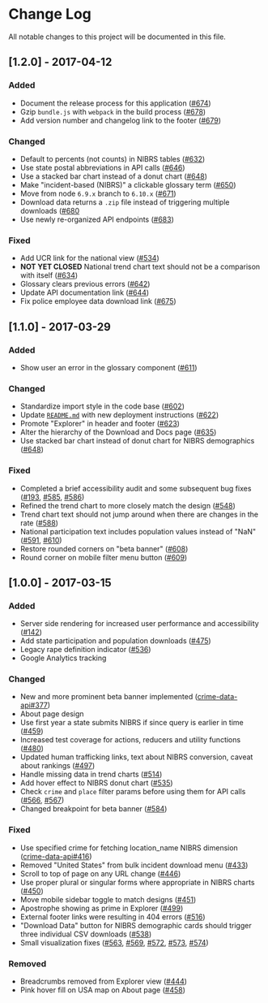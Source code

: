 # Change Log
All notable changes to this project will be documented in this file.

## [1.2.0] - 2017-04-12
### Added
- Document the release process for this application ([#674](https://github.com/18F/crime-data-frontend/pull/674))
- Gzip `bundle.js` with `webpack` in the build process ([#678](https://github.com/18F/crime-data-frontend/pull/678))
- Add version number and changelog link to the footer ([#679](https://github.com/18F/crime-data-frontend/pull/679))

### Changed
- Default to percents (not counts) in NIBRS tables ([#632](https://github.com/18F/crime-data-frontend/pull/632))
- Use state postal abbreviations in API calls ([#646](https://github.com/18F/crime-data-frontend/pull/646))
- Use a stacked bar chart instead of a donut chart ([#648](https://github.com/18F/crime-data-frontend/pull/648))
- Make "incident-based (NIBRS)" a clickable glossary term ([#650](https://github.com/18F/crime-data-frontend/pull/650))
- Move from node `6.9.x` branch to `6.10.x` ([#671](https://github.com/18F/crime-data-frontend/pull/671))
- Download data returns a `.zip` file instead of triggering multiple downloads ([#680](https://github.com/18F/crime-data-frontend/pull/680)
- Use newly re-organized API endpoints ([#683](https://github.com/18F/crime-data-frontend/pull/683))

### Fixed
- Add UCR link for the national view ([#534](https://github.com/18F/crime-data-frontend/issues/534))
- **NOT YET CLOSED** National trend chart text should not be a comparison with itself ([#634](https://github.com/18F/crime-data-frontend/issues/634))
- Glossary clears previous errors ([#642](https://github.com/18F/crime-data-frontend/issues/642))
- Update API documentation link ([#644](https://github.com/18F/crime-data-frontend/issues/644))
- Fix police employee data download link ([#675](https://github.com/18F/crime-data-frontend/issues/675))


## [1.1.0] - 2017-03-29
### Added
- Show user an error in the glossary component ([#611](https://github.com/18F/crime-data-frontend/pull/611))

### Changed
- Standardize import style in the code base ([#602](https://github.com/18F/crime-data-frontend/pull/602))
- Update [`README.md`](https://github.com/18F/crime-data-frontend/blob/master/README.md) with new deployment instructions ([#622](https://github.com/18F/crime-data-frontend/pull/622))
- Promote "Explorer" in header and footer ([#623](https://github.com/18F/crime-data-frontend/issues/623))
- Alter the hierarchy of the Download and Docs page ([#635](https://github.com/18F/crime-data-frontend/pull/635))
- Use stacked bar chart instead of donut chart for NIBRS demographics ([#648](https://github.com/18F/crime-data-frontend/pull/648))

### Fixed
- Completed a brief accessibility audit and some subsequent bug fixes ([#193](https://github.com/18F/crime-data-frontend/issues/193),
[#585](https://github.com/18F/crime-data-frontend/issues/585),
[#586](https://github.com/18F/crime-data-frontend/issues/586))
- Refined the trend chart to more closely match the design ([#548](https://github.com/18F/crime-data-frontend/issues/548))
- Trend chart text should not jump around when there are changes in the rate ([#588](https://github.com/18F/crime-data-frontend/issues/588))
- National participation text includes population values instead of "NaN" ([#591](https://github.com/18F/crime-data-frontend/issues/591),
[#610](https://github.com/18F/crime-data-frontend/pull/610))
- Restore rounded corners on "beta banner" ([#608](https://github.com/18F/crime-data-frontend/issues/608))
- Round corner on mobile filter menu button ([#609](https://github.com/18F/crime-data-frontend/issues/609))


## [1.0.0] - 2017-03-15
### Added
- Server side rendering for increased user performance and accessibility ([#142](https://github.com/18F/crime-data-frontend/issues/142))
- Add state participation and population downloads ([#475](https://github.com/18F/crime-data-frontend/pull/475))
- Legacy rape definition indicator ([#536](https://github.com/18F/crime-data-frontend/pull/536))
- Google Analytics tracking

### Changed
- New and more prominent beta banner implemented ([crime-data-api#377](https://github.com/18F/crime-data-api/issues/377))
- About page design
- Use first year a state submits NIBRS if since query is earlier in time ([#459](https://github.com/18F/crime-data-frontend/issues/459))
- Increased test coverage for actions, reducers and utility functions ([#480](https://github.com/18F/crime-data-frontend/pull/480))
- Updated human trafficking links, text about NIBRS conversion, caveat about rankings ([#497](https://github.com/18F/crime-data-frontend/pull/497))
- Handle missing data in trend charts ([#514](https://github.com/18F/crime-data-frontend/pull/514))
- Add hover effect to NIBRS donut chart ([#535](https://github.com/18F/crime-data-frontend/pull/535))
- Check `crime` and `place` filter params before using them for API calls ([#566](https://github.com/18F/crime-data-frontend/pull/566), [#567](https://github.com/18F/crime-data-frontend/pull/567))
- Changed breakpoint for beta banner ([#584](https://github.com/18F/crime-data-frontend/pull/584))

### Fixed
- Use specified crime for fetching location_name NIBRS dimension ([crime-data-api#416](https://github.com/18F/crime-data-api/issues/416))
- Removed "United States" from bulk incident download menu ([#433](https://github.com/18F/crime-data-frontend/issues/433))
- Scroll to top of page on any URL change ([#446](https://github.com/18F/crime-data-frontend/issues/446))
- Use proper plural or singular forms where appropriate in NIBRS charts ([#450](https://github.com/18F/crime-data-frontend/issues/450))
- Move mobile sidebar toggle to match designs ([#451](https://github.com/18F/crime-data-frontend/issues/451))
- Apostrophe showing as prime in Explorer ([#499](https://github.com/18F/crime-data-frontend/issues/499))
- External footer links were resulting in 404 errors ([#516](https://github.com/18F/crime-data-frontend/issues/516))
- "Download Data" button for NIBRS demographic cards should trigger three individual CSV downloads ([#538](https://github.com/18F/crime-data-frontend/issues/538))
- Small visualization fixes ([#563](https://github.com/18F/crime-data-frontend/issues/563), [#569](https://github.com/18F/crime-data-frontend/issues/569), [#572](https://github.com/18F/crime-data-frontend/issues/572), [#573](https://github.com/18F/crime-data-frontend/issues/573), [#574](https://github.com/18F/crime-data-frontend/issues/574))

### Removed
- Breadcrumbs removed from Explorer view ([#444](https://github.com/18F/crime-data-frontend/pull/444))
- Pink hover fill on USA map on About page ([#458](https://github.com/18F/crime-data-frontend/issues/458))
